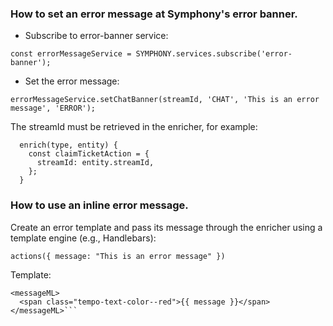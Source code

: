 ### How to set an error message at Symphony's error banner. 

- Subscribe to error-banner service:

```const errorMessageService = SYMPHONY.services.subscribe('error-banner');```

- Set the error message:

```errorMessageService.setChatBanner(streamId, 'CHAT', 'This is an error message', 'ERROR');```

The streamId must be retrieved in the enricher, for example:

```
  enrich(type, entity) {
    const claimTicketAction = {
      streamId: entity.streamId,
    };
  }
```

### How to use an inline error message.

Create an error template and pass its message through the enricher using a template engine (e.g., Handlebars):
  
```actions({ message: "This is an error message" })```

Template:

```
<messageML>
  <span class="tempo-text-color--red">{{ message }}</span>
</messageML>```
